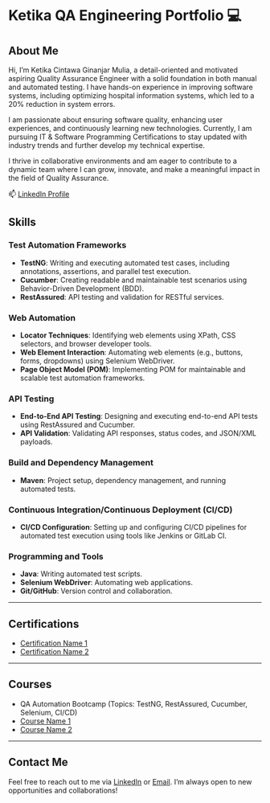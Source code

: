 # Ketika QA Engineering Portfolio 💻

## About Me 
Hi, I’m Ketika Cintawa Ginanjar Mulia, a detail-oriented and motivated aspiring Quality Assurance Engineer with a solid foundation in both manual and automated testing. I have hands-on experience in improving software systems, including optimizing hospital information systems, which led to a 20% reduction in system errors.

I am passionate about ensuring software quality, enhancing user experiences, and continuously learning new technologies. Currently, I am pursuing IT & Software Programming Certifications to stay updated with industry trends and further develop my technical expertise.

I thrive in collaborative environments and am eager to contribute to a dynamic team where I can grow, innovate, and make a meaningful impact in the field of Quality Assurance.

📫 [LinkedIn Profile](https://www.linkedin.com/in/ketika-cintawa/)  

## Skills

### Test Automation Frameworks
- **TestNG**: Writing and executing automated test cases, including annotations, assertions, and parallel test execution.
- **Cucumber**: Creating readable and maintainable test scenarios using Behavior-Driven Development (BDD).
- **RestAssured**: API testing and validation for RESTful services.

### Web Automation
- **Locator Techniques**: Identifying web elements using XPath, CSS selectors, and browser developer tools.
- **Web Element Interaction**: Automating web elements (e.g., buttons, forms, dropdowns) using Selenium WebDriver.
- **Page Object Model (POM)**: Implementing POM for maintainable and scalable test automation frameworks.

### API Testing
- **End-to-End API Testing**: Designing and executing end-to-end API tests using RestAssured and Cucumber.
- **API Validation**: Validating API responses, status codes, and JSON/XML payloads.

### Build and Dependency Management
- **Maven**: Project setup, dependency management, and running automated tests.

### Continuous Integration/Continuous Deployment (CI/CD)
- **CI/CD Configuration**: Setting up and configuring CI/CD pipelines for automated test execution using tools like Jenkins or GitLab CI.

### Programming and Tools
- **Java**: Writing automated test scripts.
- **Selenium WebDriver**: Automating web applications.
- **Git/GitHub**: Version control and collaboration.

---

## Certifications
- [Certification Name 1](link-to-certification)
- [Certification Name 2](link-to-certification)

---

## Courses
- QA Automation Bootcamp (Topics: TestNG, RestAssured, Cucumber, Selenium, CI/CD)
- [Course Name 1](link-to-course)
- [Course Name 2](link-to-course)

---

## Contact Me
Feel free to reach out to me via [LinkedIn](https://www.linkedin.com/in/your-profile/) or [Email](mailto:youremail@example.com). I’m always open to new opportunities and collaborations!
